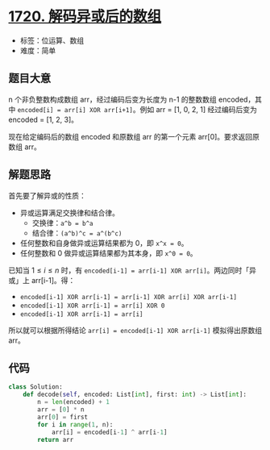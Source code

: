 # [1720. 解码异或后的数组](https://leetcode.cn/problems/decode-xored-array/)

- 标签：位运算、数组
- 难度：简单

## 题目大意

n 个非负整数构成数组 arr，经过编码后变为长度为 n-1 的整数数组 encoded，其中 `encoded[i] = arr[i] XOR arr[i+1]`。例如 arr = [1, 0, 2, 1] 经过编码后变为 encoded = [1, 2, 3]。

现在给定编码后的数组 encoded 和原数组 arr 的第一个元素 arr[0]。要求返回原数组 arr。

## 解题思路

首先要了解异或的性质：

- 异或运算满足交换律和结合律。
  - 交换律：`a^b = b^a`
  - 结合律：`(a^b)^c = a^(b^c)`
- 任何整数和自身做异或运算结果都为 0，即 `x^x = 0`。
- 任何整数和 0 做异或运算结果都为其本身，即 `x^0 = 0`。

已知当 $1 \le i \le n$ 时，有 `encoded[i-1] = arr[i-1] XOR arr[i]`。两边同时「异或」上 arr[i-1]。得：

- `encoded[i-1] XOR arr[i-1] = arr[i-1] XOR arr[i] XOR arr[i-1]`
- `encoded[i-1] XOR arr[i-1] = arr[i] XOR 0`
- `encoded[i-1] XOR arr[i-1] = arr[i]`

所以就可以根据所得结论 `arr[i] = encoded[i-1] XOR arr[i-1]` 模拟得出原数组 arr。

## 代码

```python
class Solution:
    def decode(self, encoded: List[int], first: int) -> List[int]:
        n = len(encoded) + 1
        arr = [0] * n
        arr[0] = first
        for i in range(1, n):
            arr[i] = encoded[i-1] ^ arr[i-1]
        return arr
```

